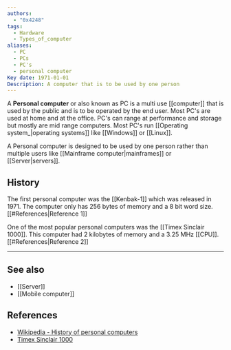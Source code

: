 ```yaml
---
authors:
  - "0x4248"
tags:
  - Hardware
  - Types_of_computer
aliases:
  - PC
  - PCs
  - PC's
  - personal computer
Key date: 1971-01-01
Description: A computer that is to be used by one person
---
```

A **Personal computer** or also known as PC is a multi use [[computer]] that is used by the public and is to be operated by the end user. Most PC's are used at home and at the office. PC's can range at performance and storage but mostly are mid range computers. Most PC's run [[Operating system_|operating systems]] like [[Windows]] or [[Linux]].

A Personal computer is designed to be used by one person rather than multiple users like [[Mainframe computer|mainframes]] or [[Server|servers]].

## History
The first personal computer was the [[Kenbak-1]] which was released in 1971. The computer only has 256 bytes of memory and a 8 bit word size. [[#References|Reference 1]]

One of the most popular personal computers was the [[Timex Sinclair 1000]]. This computer had 2 kilobytes of memory and a 3.25 MHz [[CPU]]. [[#References|Reference 2]]

---
## See also
- [[Server]]
- [[Mobile computer]]
## References 
- [Wikipedia - History of personal computers](https://en.wikipedia.org/wiki/History_of_personal_computers)
- [Timex Sinclair 1000](https://en.wikipedia.org/wiki/Timex_Sinclair_1000)